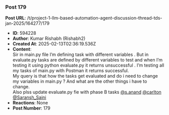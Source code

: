 ### Post 179
**Post URL**: /t/project-1-llm-based-automation-agent-discussion-thread-tds-jan-2025/164277/179
- **ID**: 594228
- **Author**: Kumar Rishabh  (Rishabh2)
- **Created At**: 2025-02-13T02:36:19.536Z
- **Content**:  
  Sir in main.py file I’m defining task with different variables . But in evaluate.py tasks are defined by different variables to test and when I’m testing it using python evaluate.py it returns unsuccessful . I’m testing all my tasks of main.py with Postman it returns successful.<br>
My query is that how the tasks get evaluated and do i need to change my variables in main.py ? And what are the other things i have to change.<br>
Also plss update evaluate.py fie with phase B tasks
<a class="mention" href="/u/s.anand">@s.anand</a> <a class="mention" href="/u/carlton">@carlton</a> <a class="mention" href="/u/saransh_saini">@Saransh_Saini</a>
- **Reactions**: None
- **Post Number**: 179

